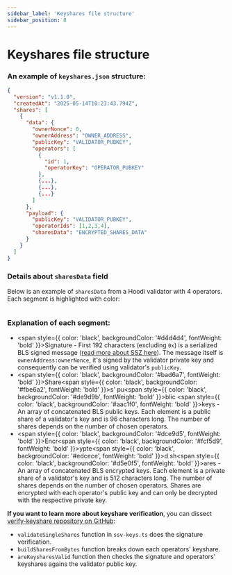 ```yaml
---
sidebar_label: 'Keyshares file structure'
sidebar_position: 8
---
```


# Keyshares file structure

### An example of `keyshares.json` structure:
```json
{
  "version": "v1.1.0",
  "createdAt": "2025-05-14T10:23:43.794Z",
  "shares": [
    {
      "data": {
        "ownerNonce": 0,
        "ownerAddress": "OWNER_ADDRESS",
        "publicKey": "VALIDATOR_PUBKEY",
        "operators": [
          {
            "id": 1,
            "operatorKey": "OPERATOR_PUBKEY"
          },
          {...},
          {...},
          {...}
        ]
      },
      "payload": {
        "publicKey": "VALIDATOR_PUBKEY",
        "operatorIds": [1,2,3,4],
        "sharesData": "ENCRYPTED_SHARES_DATA"
      }
    }
  ]
}
```

### Details about `sharesData` field
Below is an example of `sharesData` from a Hoodi validator with 4 operators. Each segment is highlighted with color:

<div style={{ textAlign: 'center', width: '100%', margin: '0 auto' }}>
  <img src="/img/sharesData.png" alt="" />
</div>

### Explanation of each segment:
- <span style={{ color: 'black', backgroundColor: '#d4d4d4', fontWeight: 'bold' }}>Signature</span>  - First 192 characters (excluding `0x`) is a serialized BLS signed message ([read more about SSZ here](https://ethereum.org/en/developers/docs/data-structures-and-encoding/ssz/)). The message itself is `ownerAddress:ownerNonce`, it's signed by the validator private key and consequently can be verified using validator's `publicKey`.
- <span style={{ color: 'black', backgroundColor: '#bad6a7', fontWeight: 'bold' }}>Share</span><span style={{ color: 'black', backgroundColor: '#fbe6a2', fontWeight: 'bold' }}>s' pu</span><span style={{ color: 'black', backgroundColor: '#de9d9b', fontWeight: 'bold' }}>blic </span><span style={{ color: 'black', backgroundColor: '#aac1f0', fontWeight: 'bold' }}>keys</span> - An array of concatenated BLS public keys. Each element is a public share of a validator's key and is 96 characters long. The number of shares depends on the number of chosen operators.
- <span style={{ color: 'black', backgroundColor: '#dce9d5', fontWeight: 'bold' }}>Encr</span><span style={{ color: 'black', backgroundColor: '#fcf5d9', fontWeight: 'bold' }}>ypte</span><span style={{ color: 'black', backgroundColor: '#edcece', fontWeight: 'bold' }}>d sh</span><span style={{ color: 'black', backgroundColor: '#d5e0f5', fontWeight: 'bold' }}>ares</span> - An array of concatenated BLS encrypted keys. Each element is a private share of a validator's key and is 512 characters long. The number of shares depends on the number of chosen operators. Shares are encrypted with each operator's public key and can only be decrypted with the respective private key.

**If you want to learn more about keyshare verification**, you can dissect [verify-keyshare repository  on GitHub](https://github.com/RaekwonIII/verify-keyshares):
- `validateSingleShares` function in `ssv-keys.ts`  does the signature verification.
- `buildSharesFromBytes` function breaks down each operators' keyshare.
- `areKeysharesValid` function then checks the signature and operators' keyshares agains the validator public key.